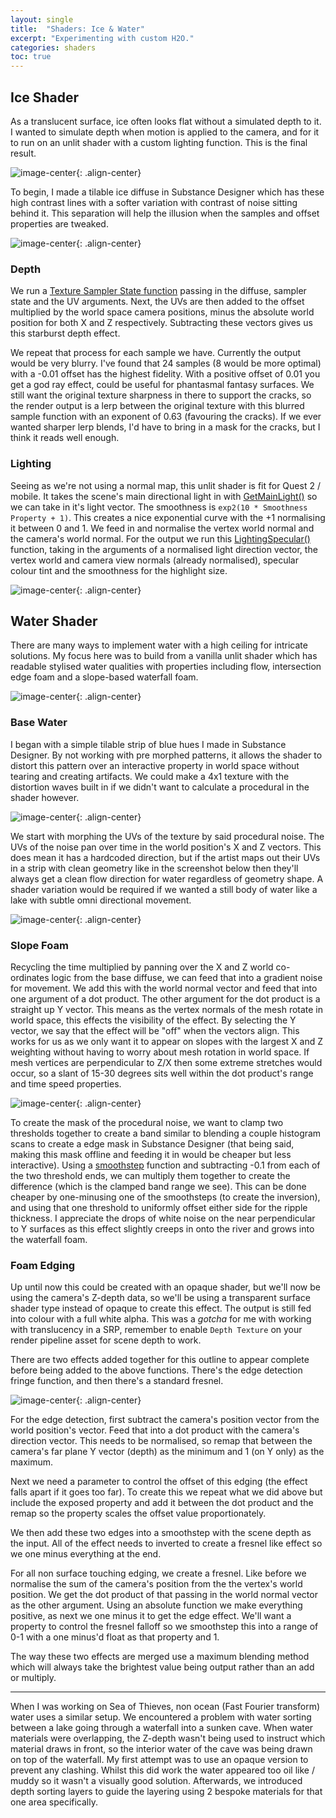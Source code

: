 ```yaml
---
layout: single
title:  "Shaders: Ice & Water"
excerpt: "Experimenting with custom H2O."
categories: shaders
toc: true
---
```

## Ice Shader

As a translucent surface, ice often looks flat without a simulated depth to it. I wanted to simulate depth when motion is applied to the camera, and for it to run on an unlit shader with a custom lighting function. This is the final result.

![image-center](\assets\images\2021-03-07-shaders-ice-water\iceShader.gif){: .align-center}

To begin, I made a tilable ice diffuse in Substance Designer which has these high contrast lines with a softer variation with contrast of noise sitting behind it. This separation will help the illusion when the samples and offset properties are tweaked.

![image-center](\assets\images\2021-03-07-shaders-ice-water\iceDiffuse.png){: .align-center}

### Depth

We run a [Texture Sampler State function](https://docs.unity3d.com/Packages/com.unity.shadergraph@6.9/manual/Sample-Texture-2D-LOD-Node.html) passing in the diffuse, sampler state and the UV arguments. Next, the UVs are then added to the offset multiplied by the world space camera positions, minus the absolute world position for both X and Z respectively. Subtracting these vectors gives us this starburst depth effect.

We repeat that process for each sample we have. Currently the output would be very blurry. I've found that 24 samples (8 would be more optimal) with a -0.01 offset has the highest fidelity. With a positive offset of 0.01 you get a god ray effect, could be useful for phantasmal fantasy surfaces. We still want the original texture sharpness in there to support the cracks, so the render output is a lerp between the original texture with this blurred sample function with an exponent of 0.63 (favouring the cracks). If we ever wanted sharper lerp blends, I'd have to bring in a mask for the cracks, but I think it reads well enough.

### Lighting

Seeing as we're not using a normal map, this unlit shader is fit for Quest 2 / mobile. It takes the scene's main directional light in with [GetMainLight()](https://github.com/Unity-Technologies/Graphics/blob/master/com.unity.render-pipelines.universal/ShaderLibrary/Lighting.hlsl#L130) so we can take in it's light vector. The smoothness is `exp2(10 * Smoothness Property + 1)`. This creates a nice exponential curve with the +1 normalising it between 0 and 1. We feed in and normalise the vertex world normal and the camera's world normal. For the output we run this [LightingSpecular()](https://github.com/Unity-Technologies/Graphics/blob/master/com.unity.render-pipelines.universal/ShaderLibrary/Lighting.hlsl#L738) function, taking in the arguments of a normalised light direction vector, the vertex world and camera view normals (already normalised), specular colour tint and the smoothness for the highlight size.

![image-center](\assets\images\2021-03-07-shaders-ice-water\icePasses.gif){: .align-center}

## Water Shader

There are many ways to implement water with a high ceiling for intricate solutions. My focus here was to build from a vanilla unlit shader which has readable stylised water qualities with properties including flow, intersection edge foam and a slope-based waterfall foam.

![image-center](\assets\images\2021-03-07-shaders-ice-water\stylisedWater.gif){: .align-center}

### Base Water

I began with a simple tilable strip of blue hues I made in Substance Designer. By not working with pre morphed patterns, it allows the shader to distort this pattern over an interactive property in world space without tearing and creating artifacts. We could make a 4x1 texture with the distortion waves built in if we didn't want to calculate a procedural in the shader however.

![image-center](\assets\images\2021-03-07-shaders-ice-water\waterDiffuse.png){: .align-center}

We start with morphing the UVs of the texture by said procedural noise. The UVs of the noise pan over time in the world position's X and Z vectors. This does mean it has a hardcoded direction, but if the artist maps out their UVs in a strip with clean geometry like in the screenshot below then they'll always get a clean flow direction for water regardless of geometry shape. A shader variation would be required if we wanted a still body of water like a lake with subtle omni directional movement.

![image-center](\assets\images\2021-03-07-shaders-ice-water\riverUVFlow.png){: .align-center}

### Slope Foam

Recycling the time multiplied by panning over the X and Z world co-ordinates logic from the base diffuse, we can feed that into a gradient noise for movement. We add this with the world normal vector and feed that into one argument of a dot product. The other argument for the dot product is a straight up Y vector. This means as the vertex normals of the mesh rotate in world space, this effects the visibility of the effect. By selecting the Y vector, we say that the effect will be "off" when the vectors align. This works for us as we only want it to appear on slopes with the largest X and Z weighting without having to worry about mesh rotation in world space. If mesh vertices are perpendicular to Z/X then some extreme stretches would occur, so a slant of 15-30 degrees sits well within the dot product's range and time speed properties.

![image-center](\assets\images\2021-03-07-shaders-ice-water\waterSlope.gif){: .align-center}

To create the mask of the procedural noise, we want to clamp two thresholds together to create a band similar to blending a couple histogram scans to create a edge mask in Substance Designer (that being said, making this mask offline and feeding it in would be cheaper but less interactive). Using a [smoothstep](https://docs.unity3d.com/Packages/com.unity.shadergraph@7.3/manual/Smoothstep-Node.html) function and subtracting -0.1 from each of the two threshold ends, we can multiply them together to create the difference (which is the clamped band range we see). This can be done cheaper by one-minusing one of the smoothsteps (to create the inversion), and using that one threshold to uniformly offset either side for the ripple thickness. I appreciate the drops of white noise on the near perpendicular to Y surfaces as this effect slightly creeps in onto the river and grows into the waterfall foam.

### Foam Edging

Up until now this could be created with an opaque shader, but we'll now be using the camera's Z-depth data, so we'll be using a transparent surface shader type instead of opaque to create this effect. The output is still fed into colour with a full white alpha. This was a _gotcha_ for me with working with translucency in a SRP, remember to enable `Depth Texture` on your render pipeline asset for scene depth to work.

There are two effects added together for this outline to appear complete before being added to the above functions. There's the edge detection fringe function, and then there's a standard fresnel.

![image-center](\assets\images\2021-03-07-shaders-ice-water\outlineEffect.png){: .align-center}

For the edge detection, first subtract the camera's position vector from the world position's vector. Feed that into a dot product with the camera's direction vector. This needs to be normalised, so remap that between the camera's far plane Y vector (depth) as the minimum and 1 (on Y only) as the maximum.

Next we need a parameter to control the offset of this edging (the effect falls apart if it goes too far). To create this we repeat what we did above but include the exposed property and add it between the dot product and the remap so the property scales the offset value proportionately.

We then add these two edges into a smoothstep with the scene depth as the input. All of the effect needs to inverted to create a fresnel like effect so we one minus everything at the end.

For all non surface touching edging, we create a fresnel. Like before we normalise the sum of the camera's position from the the vertex's world position. We get the dot product of that passing in the world normal vector as the other argument. Using an absolute function we make everything positive, as next we one minus it to get the edge effect. We'll want a property to control the fresnel falloff so we smoothstep this into a range of 0-1 with a one minus'd float as that property and 1.

The way these two effects are merged use a maximum blending method which will always take the brightest value being output rather than an add or multiply.

---

When I was working on Sea of Thieves, non ocean (Fast Fourier transform) water uses a similar setup. We encountered a problem with water sorting between a lake going through a waterfall into a sunken cave. When water materials were overlapping, the Z-depth wasn't being used to instruct which material draws in front, so the interior water of the cave was being drawn on top of the waterfall. My first attempt was to use an opaque version to prevent any clashing. Whilst this did work the water appeared too oil like / muddy so it wasn't a visually good solution. Afterwards, we introduced depth sorting layers to guide the layering using 2 bespoke materials for that one area specifically.

